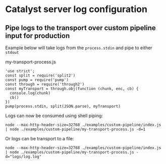 # Catalyst server log configuration

## Pipe logs to the transport over custom pipeline input for production

Example below will take logs from the `process.stdin` and pipe to either `stdout`

my-transport-process.js
```
'use strict';
const split = require('split2')
const pump = require('pump')
const through = require('through2')
const myTransport = through.obj(function (chunk, enc, cb) {
  console.log(chunk)
  cb()
})
pump(process.stdin, split(JSON.parse), myTransport)
```

Logs can now be consumed using shell piping:

```
node --max-http-header-size=32768 ./examples/custom-pipeline/index.js | node ./examples/custom-pipeline/my-transport-process.js -d=1
```
Or logs can be transport to a file:

```
node --max-http-header-size=32768 ./examples/custom-pipeline/index.js | node ./examples/custom-pipeline/my-transport-process.js -d="logs/log.log"
```